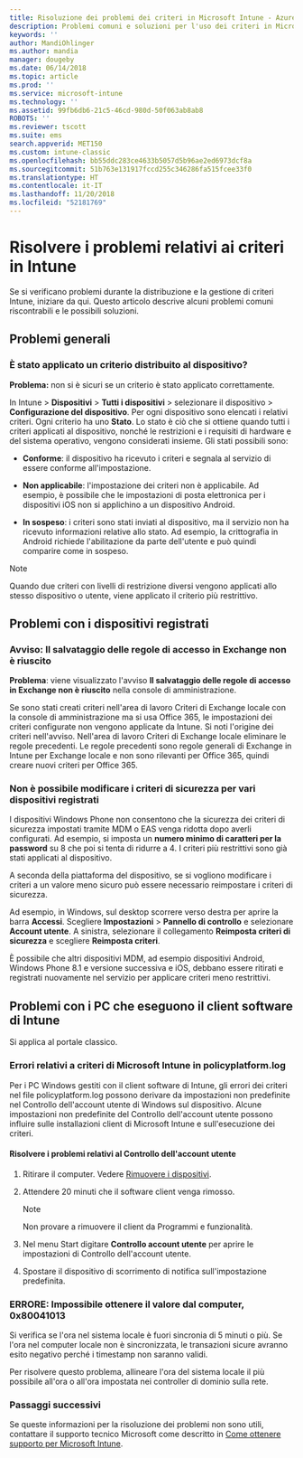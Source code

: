 ```yaml
---
title: Risoluzione dei problemi dei criteri in Microsoft Intune - Azure | Microsoft Docs
description: Problemi comuni e soluzioni per l'uso dei criteri in Microsoft Intune
keywords: ''
author: MandiOhlinger
ms.author: mandia
manager: dougeby
ms.date: 06/14/2018
ms.topic: article
ms.prod: ''
ms.service: microsoft-intune
ms.technology: ''
ms.assetid: 99fb6db6-21c5-46cd-980d-50f063ab8ab8
ROBOTS: ''
ms.reviewer: tscott
ms.suite: ems
search.appverid: MET150
ms.custom: intune-classic
ms.openlocfilehash: bb55ddc283ce4633b5057d5b96ae2ed6973dcf8a
ms.sourcegitcommit: 51b763e131917fccd255c346286fa515fcee33f0
ms.translationtype: HT
ms.contentlocale: it-IT
ms.lasthandoff: 11/20/2018
ms.locfileid: "52181769"
---
```

# <a name="troubleshoot-policies-in-intune"></a>Risolvere i problemi relativi ai criteri in Intune

Se si verificano problemi durante la distribuzione e la gestione di criteri Intune, iniziare da qui. Questo articolo descrive alcuni problemi comuni riscontrabili e le possibili soluzioni.

## <a name="general-issues"></a>Problemi generali

### <a name="was-a-deployed-policy-applied-to-the-device"></a>È stato applicato un criterio distribuito al dispositivo?
**Problema:** non si è sicuri se un criterio è stato applicato correttamente.

In Intune > **Dispositivi** > **Tutti i dispositivi** > selezionare il dispositivo > **Configurazione del dispositivo**. Per ogni dispositivo sono elencati i relativi criteri. Ogni criterio ha uno **Stato**. Lo stato è ciò che si ottiene quando tutti i criteri applicati al dispositivo, nonché le restrizioni e i requisiti di hardware e del sistema operativo, vengono considerati insieme. Gli stati possibili sono:

- **Conforme**: il dispositivo ha ricevuto i criteri e segnala al servizio di essere conforme all'impostazione.

- **Non applicabile**: l'impostazione dei criteri non è applicabile. Ad esempio, è possibile che le impostazioni di posta elettronica per i dispositivi iOS non si applichino a un dispositivo Android.

- **In sospeso**: i criteri sono stati inviati al dispositivo, ma il servizio non ha ricevuto informazioni relative allo stato. Ad esempio, la crittografia in Android richiede l'abilitazione da parte dell'utente e può quindi comparire come in sospeso.

> [!NOTE]
> Quando due criteri con livelli di restrizione diversi vengono applicati allo stesso dispositivo o utente, viene applicato il criterio più restrittivo.

## <a name="issues-with-enrolled-devices"></a>Problemi con i dispositivi registrati

### <a name="alert-saving-of-access-rules-to-exchange-has-failed"></a>Avviso: Il salvataggio delle regole di accesso in Exchange non è riuscito
**Problema**: viene visualizzato l'avviso **Il salvataggio delle regole di accesso in Exchange non è riuscito**  nella console di amministrazione.

Se sono stati creati criteri nell'area di lavoro Criteri di Exchange locale con la console di amministrazione ma si usa Office 365, le impostazioni dei criteri configurate non vengono applicate da Intune. Si noti l'origine dei criteri nell'avviso.  Nell'area di lavoro Criteri di Exchange locale eliminare le regole precedenti. Le regole precedenti sono regole generali di Exchange in Intune per Exchange locale e non sono rilevanti per Office 365, quindi creare nuovi criteri per Office 365.

### <a name="cannot-change-security-policy-for-various-enrolled-devices"></a>Non è possibile modificare i criteri di sicurezza per vari dispositivi registrati
I dispositivi Windows Phone non consentono che la sicurezza dei criteri di sicurezza impostati tramite MDM o EAS venga ridotta dopo averli configurati. Ad esempio, si imposta un **numero minimo di caratteri per la password** su 8 che poi si tenta di ridurre a 4. I criteri più restrittivi sono già stati applicati al dispositivo.

A seconda della piattaforma del dispositivo, se si vogliono modificare i criteri a un valore meno sicuro può essere necessario reimpostare i criteri di sicurezza.

Ad esempio, in Windows, sul desktop scorrere verso destra per aprire la barra **Accessi**. Scegliere **Impostazioni** > **Pannello di controllo** e selezionare **Account utente**. A sinistra, selezionare il collegamento **Reimposta criteri di sicurezza** e scegliere **Reimposta criteri**.

È possibile che altri dispositivi MDM, ad esempio dispositivi Android, Windows Phone 8.1 e versione successiva e iOS, debbano essere ritirati e registrati nuovamente nel servizio per applicare criteri meno restrittivi.

## <a name="issues-with-pcs-that-run-the-intune-software-client"></a>Problemi con i PC che eseguono il client software di Intune

Si applica al portale classico.

### <a name="microsoft-intune-policy-related-errors-in-policyplatformlog"></a>Errori relativi a criteri di Microsoft Intune in policyplatform.log
Per i PC Windows gestiti con il client software di Intune, gli errori dei criteri nel file policyplatform.log possono derivare da impostazioni non predefinite nel Controllo dell'account utente di Windows sul dispositivo. Alcune impostazioni non predefinite del Controllo dell'account utente possono influire sulle installazioni client di Microsoft Intune e sull'esecuzione dei criteri.

#### <a name="resolve-uac-issues"></a>Risolvere i problemi relativi al Controllo dell'account utente

1. Ritirare il computer. Vedere [Rimuovere i dispositivi](devices-wipe.md).

2. Attendere 20 minuti che il software client venga rimosso.

    > [!NOTE]
    > Non provare a rimuovere il client da Programmi e funzionalità.

3. Nel menu Start digitare **Controllo account utente** per aprire le impostazioni di Controllo dell'account utente.

4. Spostare il dispositivo di scorrimento di notifica sull'impostazione predefinita.

### <a name="error-cannot-obtain-the-value-from-the-computer-0x80041013"></a>ERRORE: Impossibile ottenere il valore dal computer, 0x80041013
Si verifica se l'ora nel sistema locale è fuori sincronia di 5 minuti o più. Se l'ora nel computer locale non è sincronizzata, le transazioni sicure avranno esito negativo perché i timestamp non saranno validi.

Per risolvere questo problema, allineare l'ora del sistema locale il più possibile all'ora o all'ora impostata nei controller di dominio sulla rete.

### <a name="next-steps"></a>Passaggi successivi
Se queste informazioni per la risoluzione dei problemi non sono utili, contattare il supporto tecnico Microsoft come descritto in [Come ottenere supporto per Microsoft Intune](get-support.md).
